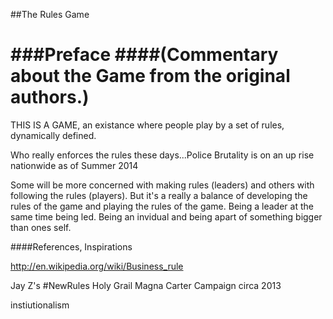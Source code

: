 ##The Rules Game

###Preface
####(Commentary about the Game from the original authors.)
=======



THIS IS A GAME, an existance where people play by a set of rules, dynamically defined.

Who really enforces the rules these days...Police Brutality is on an up rise nationwide as of Summer 2014



Some will be more concerned with making rules (leaders) and others with following the rules (players). But it's a really a balance of developing the rules of the game and playing the rules of the game. Being a leader at the same time being led. Being an invidual and being apart of something bigger than ones self.




####References, Inspirations

http://en.wikipedia.org/wiki/Business_rule

Jay Z's #NewRules Holy Grail Magna Carter Campaign  circa 2013

instiutionalism

